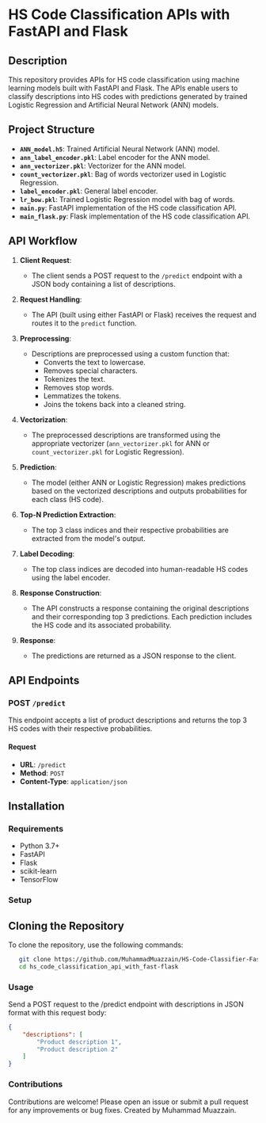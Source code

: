 # HS Code Classification APIs with FastAPI and Flask

## Description

This repository provides APIs for HS code classification using machine learning models built with FastAPI and Flask. The APIs enable users to classify descriptions into HS codes with predictions generated by trained Logistic Regression and Artificial Neural Network (ANN) models.

## Project Structure

- **`ANN_model.h5`**: Trained Artificial Neural Network (ANN) model.
- **`ann_label_encoder.pkl`**: Label encoder for the ANN model.
- **`ann_vectorizer.pkl`**: Vectorizer for the ANN model.
- **`count_vectorizer.pkl`**: Bag of words vectorizer used in Logistic Regression.
- **`label_encoder.pkl`**: General label encoder.
- **`lr_bow.pkl`**: Trained Logistic Regression model with bag of words.
- **`main.py`**: FastAPI implementation of the HS code classification API.
- **`main_flask.py`**: Flask implementation of the HS code classification API.

## API Workflow

1. **Client Request**:
   - The client sends a POST request to the `/predict` endpoint with a JSON body containing a list of descriptions.

2. **Request Handling**:
   - The API (built using either FastAPI or Flask) receives the request and routes it to the `predict` function.

3. **Preprocessing**:
   - Descriptions are preprocessed using a custom function that:
     - Converts the text to lowercase.
     - Removes special characters.
     - Tokenizes the text.
     - Removes stop words.
     - Lemmatizes the tokens.
     - Joins the tokens back into a cleaned string.

4. **Vectorization**:
   - The preprocessed descriptions are transformed using the appropriate vectorizer (`ann_vectorizer.pkl` for ANN or `count_vectorizer.pkl` for Logistic Regression).

5. **Prediction**:
   - The model (either ANN or Logistic Regression) makes predictions based on the vectorized descriptions and outputs probabilities for each class (HS code).

6. **Top-N Prediction Extraction**:
   - The top 3 class indices and their respective probabilities are extracted from the model's output.

7. **Label Decoding**:
   - The top class indices are decoded into human-readable HS codes using the label encoder.

8. **Response Construction**:
   - The API constructs a response containing the original descriptions and their corresponding top 3 predictions. Each prediction includes the HS code and its associated probability.

9. **Response**:
   - The predictions are returned as a JSON response to the client.

## API Endpoints

### POST `/predict`

This endpoint accepts a list of product descriptions and returns the top 3 HS codes with their respective probabilities.

#### Request

- **URL**: `/predict`
- **Method**: `POST`
- **Content-Type**: `application/json`

## Installation

### Requirements

- Python 3.7+
- FastAPI
- Flask
- scikit-learn
- TensorFlow

### Setup 

## Cloning the Repository

To clone the repository, use the following commands:

```bash
   git clone https://github.com/MuhammadMuazzain/HS-Code-Classifier-FastAPI.git
   cd hs_code_classification_api_with_fast-flask
``` 
### Usage

Send a POST request to the /predict endpoint with descriptions in JSON format with this request body:

```json
{
    "descriptions": [
        "Product description 1",
        "Product description 2"
    ]
}
```

### Contributions
Contributions are welcome! Please open an issue or submit a pull request for any improvements or bug fixes.
Created by Muhammad Muazzain.
